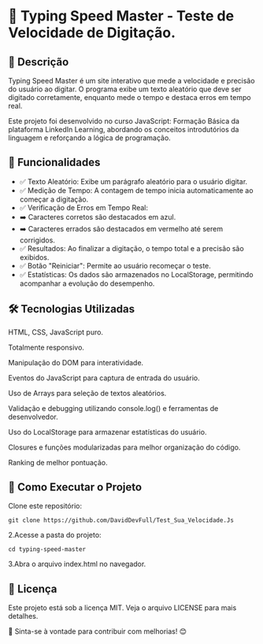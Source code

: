 # 🚀 Typing Speed Master - Teste de Velocidade de Digitação.

## 📌 Descrição
Typing Speed Master é um site interativo que mede a velocidade e precisão do usuário ao digitar. O programa exibe um texto aleatório que deve ser digitado corretamente, enquanto mede o tempo e destaca erros em tempo real.

Este projeto foi desenvolvido no curso JavaScript: Formação Básica da plataforma LinkedIn Learning, abordando os conceitos introdutórios da linguagem e reforçando a lógica de programação.
## 🎯 Funcionalidades

* ✅ Texto Aleatório: Exibe um parágrafo aleatório para o usuário digitar. 
* ✅ Medição de Tempo: A contagem de tempo inicia automaticamente ao começar a digitação. 
* ✅ Verificação de Erros em Tempo Real:
* ➡️ Caracteres corretos são destacados em azul. 
* ➡️ Caracteres errados são destacados em vermelho até serem corrigidos. 
* ✅ Resultados: Ao finalizar a digitação, o tempo total e a precisão são exibidos. 
* ✅ Botão "Reiniciar": Permite ao usuário recomeçar o teste. 
* ✅ Estatísticas: Os dados são armazenados no LocalStorage, permitindo acompanhar a evolução do desempenho.

## 🛠️ Tecnologias Utilizadas

HTML, CSS, JavaScript puro.

Totalmente responsivo.

Manipulação do DOM para interatividade.

Eventos do JavaScript para captura de entrada do usuário.

Uso de Arrays para seleção de textos aleatórios.

Validação e debugging utilizando console.log() e ferramentas de desenvolvedor.

Uso do LocalStorage para armazenar estatísticas do usuário.

Closures e funções modularizadas para melhor organização do código.

Ranking de melhor pontuação.

## 🚀 Como Executar o Projeto

Clone este repositório:
```
git clone https://github.com/DavidDevFull/Test_Sua_Velocidade.Js
```
2.Acesse a pasta do projeto:
```
cd typing-speed-master
```
3.Abra o arquivo index.html no navegador.

## 📝 Licença

Este projeto está sob a licença MIT. Veja o arquivo LICENSE para mais detalhes.

📢 Sinta-se à vontade para contribuir com melhorias! 😊
